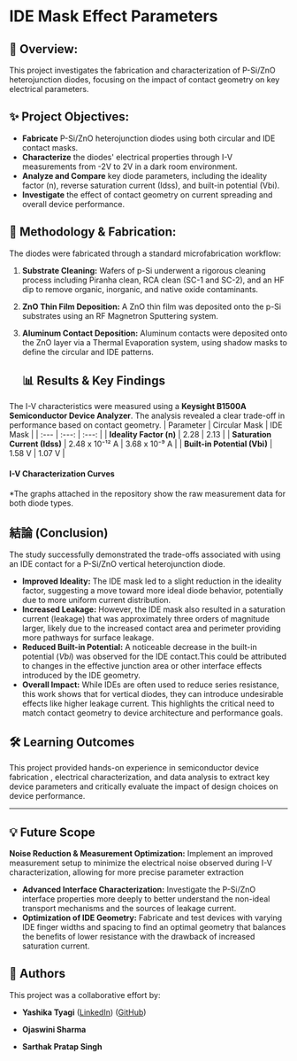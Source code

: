    # IDE Mask Effect Parameters

## 📌 Overview:
This project investigates the fabrication and characterization of P-Si/ZnO heterojunction diodes, focusing on the impact of contact geometry on key electrical parameters.
 
## ✨ Project Objectives:
* **Fabricate** P-Si/ZnO heterojunction diodes using both circular and IDE contact masks. 
* **Characterize** the diodes' electrical properties through I-V measurements from -2V to 2V in a dark room environment.
* **Analyze and Compare** key diode parameters, including the ideality factor (n), reverse saturation current (Idss), and built-in potential (Vbi). 
* **Investigate** the effect of contact geometry on current spreading and overall device performance. 

## 🔬 Methodology & Fabrication:

The diodes were fabricated through a standard microfabrication workflow:

1. **Substrate Cleaning:** Wafers of p-Si underwent a rigorous cleaning process including Piranha clean, RCA clean (SC-1 and SC-2), and an HF dip to remove organic, inorganic, and native oxide contaminants. 
2. **ZnO Thin Film Deposition:** A ZnO thin film was deposited onto the p-Si substrates using an RF Magnetron Sputtering system.
3. **Aluminum Contact Deposition:** Aluminum contacts were deposited onto the ZnO layer via a Thermal Evaporation system, using shadow masks to define the circular and IDE patterns.

   ## 📊 Results & Key Findings

The I-V characteristics were measured using a **Keysight B1500A Semiconductor Device Analyzer**. The analysis revealed a clear trade-off in performance based on contact geometry.
| Parameter | Circular Mask | IDE Mask |
| :--- | :---: | :---: |
| **Ideality Factor (n)** | 2.28  | 2.13  |
| **Saturation Current (Idss)** | 2.48 x 10⁻¹² A  | 3.68 x 10⁻⁹ A  |
| **Built-in Potential (Vbi)** | 1.58 V  | 1.07 V  |
#### I-V Characterization Curves
*The graphs attached in the repository show the raw measurement data for both diode types.

## 結論 (Conclusion)

The study successfully demonstrated the trade-offs associated with using an IDE contact for a P-Si/ZnO vertical heterojunction diode.

* **Improved Ideality:** The IDE mask led to a slight reduction in the ideality factor, suggesting a move toward more ideal diode behavior, potentially due to more uniform current distribution. 
* **Increased Leakage:** However, the IDE mask also resulted in a saturation current (leakage) that was approximately three orders of magnitude larger, likely due to the increased contact area and perimeter providing more pathways for surface leakage. 
* **Reduced Built-in Potential:** A noticeable decrease in the built-in potential ($Vbi$) was observed for the IDE contact.This could be attributed to changes in the effective junction area or other interface effects introduced by the IDE geometry.
* **Overall Impact:** While IDEs are often used to reduce series resistance, this work shows that for vertical diodes, they can introduce undesirable effects like higher leakage current.  This highlights the critical need to match contact geometry to device architecture and performance goals.

## 🛠️ Learning Outcomes

This project provided hands-on experience in semiconductor device fabrication , electrical characterization, and data analysis to extract key device parameters and critically evaluate the impact of design choices on device performance. 

---
## 💡 Future Scope

**Noise Reduction & Measurement Optimization:** Implement an improved measurement setup to minimize the electrical noise observed during I-V characterization, allowing for more precise parameter extraction
* **Advanced Interface Characterization:** Investigate the P-Si/ZnO interface properties more deeply to better understand the non-ideal transport mechanisms and the sources of leakage current.
 * **Optimization of IDE Geometry:** Fabricate and test devices with varying IDE finger widths and spacing to find an optimal geometry that balances the benefits of lower resistance with the drawback of increased saturation current.

## 👥 Authors

This project was a collaborative effort by:

* **Yashika Tyagi** ([LinkedIn](https://www.linkedin.com/in/yashika-tyagi-487a71284/)) ([GitHub](https://github.com/Yashika-25))
  
* **Ojaswini Sharma**

* **Sarthak Pratap Singh**




